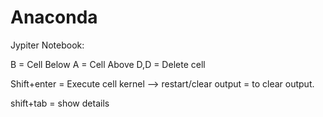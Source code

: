 # Anaconda

Jypiter Notebook:

B = Cell Below
A = Cell Above
D,D = Delete cell

Shift+enter = Execute cell
kernel --> restart/clear output = to clear output.

shift+tab = show details
